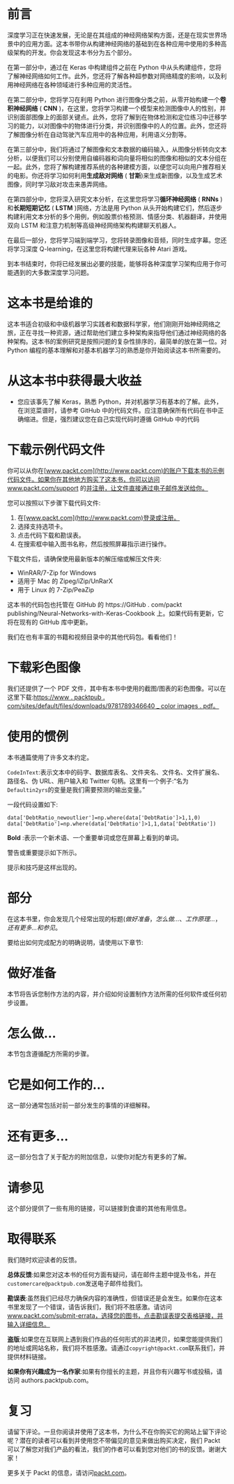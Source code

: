         

# 前言

深度学习正在快速发展，无论是在其组成的神经网络架构方面，还是在现实世界场景中的应用方面。这本书带你从构建神经网络的基础到在各种应用中使用的多种高级架构的开发。你会发现这本书分为五个部分。

在第一部分中，通过在 Keras 中构建组件之前在 Python 中从头构建组件，您将了解神经网络如何工作。此外，您还将了解各种超参数对网络精度的影响，以及利用神经网络在各种领域进行多种应用的灵活性。

在第二部分中，您将学习在利用 Python 进行图像分类之前，从零开始构建一个**卷积神经网络** ( **CNN** )，在这里，您将学习构建一个模型来检测图像中人的性别，并识别面部图像上的面部关键点。此外，您将了解到在物体检测和定位练习中迁移学习的能力，以对图像中的物体进行分类，并识别图像中的人的位置。此外，您还将了解图像分析在自动驾驶汽车应用中的各种应用，利用语义分割等。

在第三部分中，我们将通过了解图像和文本数据的编码输入，从图像分析转向文本分析，以便我们可以分别使用自编码器和词向量将相似的图像和相似的文本分组在一起。此外，您将了解构建推荐系统的各种建模方面，以便您可以向用户推荐相关的电影。你还将学习如何利用**生成敌对网络** ( **甘斯**)来生成新图像，以及生成艺术图像，同时学习敌对攻击来愚弄网络。

在第四部分中，您将深入研究文本分析，在这里您将学习**循环神经网络** ( **RNNs** )和**长期短期记忆** ( **LSTM** )网络，方法是用 Python 从头开始构建它们，然后逐步构建利用文本分析的多个用例，例如股票价格预测、情感分类、机器翻译，并使用双向 LSTM 和注意力机制等高级神经网络架构构建聊天机器人。

在最后一部分，您将学习端到端学习，您将转录图像和音频，同时生成字幕。您还将学习深度 Q-learning，在这里您将构建代理来玩各种 Atari 游戏。

到本书结束时，你将已经发展出必要的技能，能够将各种深度学习架构应用于你可能遇到的大多数深度学习问题。

        

# 这本书是给谁的

这本书适合初级和中级机器学习实践者和数据科学家，他们刚刚开始神经网络之旅，正在寻找一种资源，通过帮助他们建立多种架构来指导他们通过神经网络的各种架构。这本书的案例研究是按照问题的复杂性排序的，最简单的放在第一位。对 Python 编程的基本理解和对基本机器学习的熟悉是你开始阅读这本书所需要的。

        

# 从这本书中获得最大收益

*   您应该事先了解 Keras，熟悉 Python，并对机器学习有基本的了解。此外，在浏览菜谱时，请参考 GitHub 中的代码文件。应注意确保所有代码在书中正确缩进。但是，强烈建议您在自己实现代码时遵循 GitHub 中的代码

        

# 下载示例代码文件

你可以从你在[www.packt.com](http://www.packt.com)的账户下载本书的示例代码文件。如果你在其他地方购买了这本书，你可以访问 www.packt.com/support 的[并注册，让文件直接通过电子邮件发送给你。](http://www.packt.com/support)

您可以按照以下步骤下载代码文件:

1.  在[www.packt.com](http://www.packt.com)登录或注册。
2.  选择支持选项卡。
3.  点击代码下载和勘误表。
4.  在搜索框中输入图书名称，然后按照屏幕指示进行操作。

下载文件后，请确保使用最新版本的解压缩或解压文件夹:

*   WinRAR/7-Zip for Windows
*   适用于 Mac 的 Zipeg/iZip/UnRarX
*   用于 Linux 的 7-Zip/PeaZip

这本书的代码包也托管在 GitHub 的 https://GitHub . com/packt publishing/Neural-Networks-with-Keras-Cookbook 上。如果代码有更新，它将在现有的 GitHub 库中更新。

我们在也有丰富的书籍和视频目录中的其他代码包。看看他们！

        

# 下载彩色图像

我们还提供了一个 PDF 文件，其中有本书中使用的截图/图表的彩色图像。可以在这里下载:[https://www . packtpub . com/sites/default/files/downloads/9781789346640 _ color images . pdf](_ColorImages.pdf)[。](_ColorImages.pdf)

        

# 使用的惯例

本书通篇使用了许多文本约定。

`CodeInText`:表示文本中的码字、数据库表名、文件夹名、文件名、文件扩展名、路径名、伪 URL、用户输入和 Twitter 句柄。这里有一个例子:“名为`Defaultin2yrs`的变量是我们需要预测的输出变量。”

一段代码设置如下:

```
data['DebtRatio_newoutlier']=np.where(data['DebtRatio']>1,1,0)
data['DebtRatio']=np.where(data['DebtRatio']>1,1,data['DebtRatio'])
```

**Bold** :表示一个新术语、一个重要单词或您在屏幕上看到的单词。

警告或重要提示如下所示。

提示和技巧是这样出现的。

        

# 部分

在这本书里，你会发现几个经常出现的标题(*做好准备*，*怎么做...*、*工作原理...*，*还有更多...*和*参见*。

要给出如何完成配方的明确说明，请使用以下章节:

        

# 做好准备

本节将告诉您制作方法的内容，并介绍如何设置制作方法所需的任何软件或任何初步设置。

        

# 怎么做…

本节包含遵循配方所需的步骤。

        

# 它是如何工作的…

这一部分通常包括对前一部分发生的事情的详细解释。

        

# 还有更多…

这一部分包含了关于配方的附加信息，以使你对配方有更多的了解。

        

# 请参见

这个部分提供了一些有用的链接，可以链接到食谱的其他有用信息。

        

# 取得联系

我们随时欢迎读者的反馈。

**总体反馈**:如果您对这本书的任何方面有疑问，请在邮件主题中提及书名，并在`customercare@packtpub.com`发送电子邮件给我们。

**勘误表**:虽然我们已经尽力确保内容的准确性，但错误还是会发生。如果你在这本书里发现了一个错误，请告诉我们，我们将不胜感激。请访问 www.packt.com/submit-errata，选择您的图书，点击勘误表提交表格链接，并输入详细信息。

**盗版**:如果您在互联网上遇到我们作品的任何形式的非法拷贝，如果您能提供我们的地址或网站名称，我们将不胜感激。请通过`copyright@packt.com`联系我们，并提供材料链接。

**如果你有兴趣成为一名作家**:如果有你擅长的主题，并且你有兴趣写书或投稿，请访问 authors.packtpub.com。

        

# 复习

请留下评论。一旦你阅读并使用了这本书，为什么不在你购买它的网站上留下评论呢？潜在的读者可以看到并使用您不带偏见的意见来做出购买决定，我们 Packt 可以了解您对我们产品的看法，我们的作者可以看到您对他们的书的反馈。谢谢大家！

更多关于 Packt 的信息，请访问[packt.com](http://www.packt.com/)。